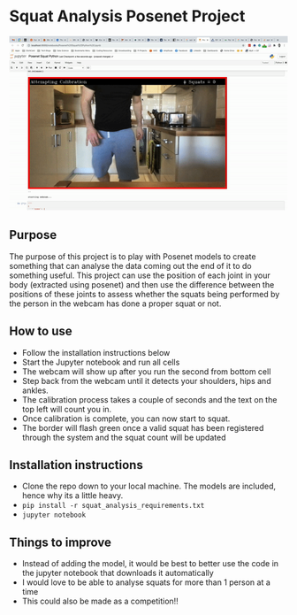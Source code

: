 # Squat Analysis Posenet Project

![](https://github.com/brucey31/squat-analyser-posenet/blob/main/examples/Squat%20Analysis%20Video%20Demo.gif?raw=true)

## Purpose
The purpose of this project is to play with Posenet models to create something that can analyse the data coming out the end of it to do something useful. This project can use the position of each joint in your body (extracted using posenet) and then use the difference between the positions of these joints to assess whether the squats being performed by the person in the webcam has done a proper squat or not.

## How to use
* Follow the installation instructions below
* Start the Jupyter notebook and run all cells
* The webcam will show up after you run the second from bottom cell
* Step back from the webcam until it detects your shoulders, hips and ankles.
* The calibration process takes a couple of seconds and the text on the top left will count you in.
* Once calibration is complete, you can now start to squat.
* The border will flash green once a valid squat has been registered through the system and the squat count will be updated

## Installation instructions
* Clone the repo down to your local machine. The models are included, hence why its a little heavy.
* `pip install -r squat_analysis_requirements.txt`
* `jupyter notebook`

## Things to improve
* Instead of adding the model, it would be best to better use the code in the jupyter notebook that downloads it automatically
* I would love to be able to analyse squats for more than 1 person at a time
* This could also be made as a competition!!